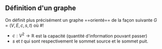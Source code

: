 ## Définition d'un graphe
On définit plus précisément un graphe ==orienté== de la façon suivante $G =(V, E, c, s, t)$
où #!
- $c: V^2 \to \mathbb R$ est la capacité (quantité d'information pouvant passer)
- $s$ et $t$ qui sont respectivement le sommet source et le sommet puit. 
<!--ID: 1726076885829-->

